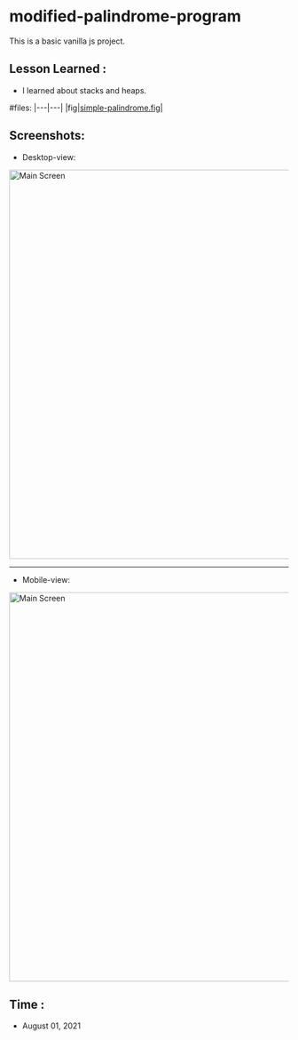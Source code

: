 # modified-palindrome-program

This is a basic vanilla js project.

## Lesson Learned :

- I learned about stacks and heaps.

#files:
|---|---|
|fig|[simple-palindrome.fig](https://github.com/marloqwerty/modified-palindrome-program/blob/main/simple-palindrome.fig)|


## Screenshots:

- Desktop-view:
<div>
  <img src="https://github.com/JeloRisk/html-css-js-repository/blob/main/modified-palindrome-program/assets/screenshots/modified-palindrome-program-sc(2).png" alt="Main Screen" height="700dp">
</div>

---

- Mobile-view:
<div>
  <img src="https://github.com/JeloRisk/html-css-js-repository/blob/main/modified-palindrome-program/assets/screenshots/modified-palindrome-program-sc(1).png" alt="Main Screen" height="700dp">
</div>

## Time :

- August 01, 2021
